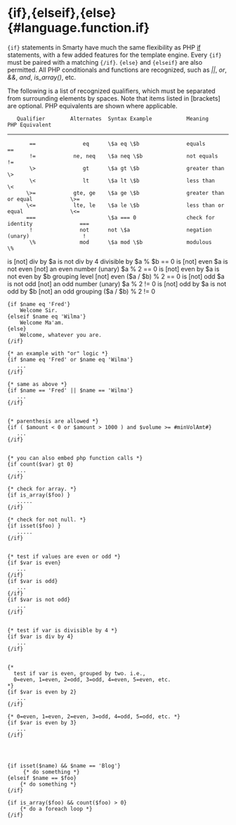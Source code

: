 {if},{elseif},{else} {#language.function.if}
====================

`{if}` statements in Smarty have much the same flexibility as PHP
[if](&url.php-manual;if) statements, with a few added features for the
template engine. Every `{if}` must be paired with a matching `{/if}`.
`{else}` and `{elseif}` are also permitted. All PHP conditionals and
functions are recognized, such as *\|\|*, *or*, *&&*, *and*,
*is\_array()*, etc.

The following is a list of recognized qualifiers, which must be
separated from surrounding elements by spaces. Note that items listed in
\[brackets\] are optional. PHP equivalents are shown where applicable.

       Qualifier        Alternates  Syntax Example           Meaning                          PHP Equivalent
  -------------------- ------------ ------------------------ -------------------------------- ----------------------
           ==               eq      \$a eq \$b               equals                           ==
           !=            ne, neq    \$a neq \$b              not equals                       !=
           \>               gt      \$a gt \$b               greater than                     \>
           \<               lt      \$a lt \$b               less than                        \<
          \>=            gte, ge    \$a ge \$b               greater than or equal            \>=
          \<=            lte, le    \$a le \$b               less than or equal               \<=
          ===                       \$a === 0                check for identity               ===
           !               not      not \$a                  negation (unary)                 !
           \%              mod      \$a mod \$b              modulous                         \%
   is \[not\] div by                \$a is not div by 4      divisible by                     \$a % \$b == 0
    is \[not\] even                 \$a is not even          \[not\] an even number (unary)   \$a % 2 == 0
   is \[not\] even by               \$a is not even by \$b   grouping level \[not\] even      (\$a / \$b) % 2 == 0
     is \[not\] odd                 \$a is not odd           \[not\] an odd number (unary)    \$a % 2 != 0
   is \[not\] odd by                \$a is not odd by \$b    \[not\] an odd grouping          (\$a / \$b) % 2 != 0


    {if $name eq 'Fred'}
        Welcome Sir.
    {elseif $name eq 'Wilma'}
        Welcome Ma'am.
    {else}
        Welcome, whatever you are.
    {/if}

    {* an example with "or" logic *}
    {if $name eq 'Fred' or $name eq 'Wilma'}
       ...
    {/if}

    {* same as above *}
    {if $name == 'Fred' || $name == 'Wilma'}
       ...
    {/if}


    {* parenthesis are allowed *}
    {if ( $amount < 0 or $amount > 1000 ) and $volume >= #minVolAmt#}
       ...
    {/if}


    {* you can also embed php function calls *}
    {if count($var) gt 0}
       ...
    {/if}

    {* check for array. *}
    {if is_array($foo) }
       .....
    {/if}

    {* check for not null. *}
    {if isset($foo) }
       .....
    {/if}


    {* test if values are even or odd *}
    {if $var is even}
       ...
    {/if}
    {if $var is odd}
       ...
    {/if}
    {if $var is not odd}
       ...
    {/if}


    {* test if var is divisible by 4 *}
    {if $var is div by 4}
       ...
    {/if}


    {*
      test if var is even, grouped by two. i.e.,
      0=even, 1=even, 2=odd, 3=odd, 4=even, 5=even, etc.
    *}
    {if $var is even by 2}
       ...
    {/if}

    {* 0=even, 1=even, 2=even, 3=odd, 4=odd, 5=odd, etc. *}
    {if $var is even by 3}
       ...
    {/if}

      

     
    {if isset($name) && $name == 'Blog'}
         {* do something *}
    {elseif $name == $foo}
        {* do something *}
    {/if}

    {if is_array($foo) && count($foo) > 0}
        {* do a foreach loop *}
    {/if}
      
